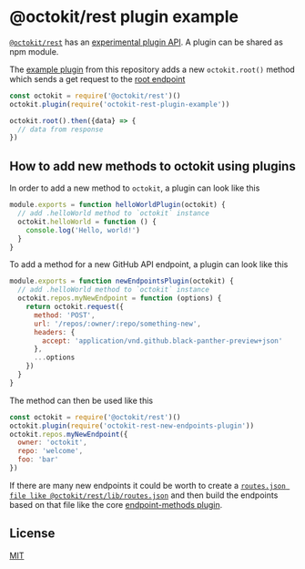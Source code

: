 # @octokit/rest plugin example

[`@octokit/rest`](https://github.com/octokit/rest.js) has an [experimental plugin API](https://github.com/octokit/rest.js/tree/master/lib/plugins). A plugin can
be shared as npm module.

The [example plugin](index.js) from this repository adds a new `octokit.root()`
method which sends a get request to the [root endpoint](https://developer.github.com/v3/#root-endpoint)

```js
const octokit = require('@octokit/rest')()
octokit.plugin(require('octokit-rest-plugin-example'))

octokit.root().then({data} => {
  // data from response
})
```

## How to add new methods to octokit using plugins

In order to add a new method to `octokit`, a plugin can look like this

```js
module.exports = function helloWorldPlugin(octokit) {
  // add .helloWorld method to `octokit` instance
  octokit.helloWorld = function () {
    console.log('Hello, world!')
  }
}
```

To add a method for a new GitHub API endpoint, a plugin can look like this

```js
module.exports = function newEndpointsPlugin(octokit) {
  // add .helloWorld method to `octokit` instance
  octokit.repos.myNewEndpoint = function (options) {
    return octokit.request({
      method: 'POST',
      url: '/repos/:owner/:repo/something-new',
      headers: {
        accept: 'application/vnd.github.black-panther-preview+json'
      },
      ...options
    })
  }
}
```

The method can then be used like this

```js
const octokit = require('@octokit/rest')()
octokit.plugin(require('octokit-rest-new-endpoints-plugin'))
octokit.repos.myNewEndpoint({
  owner: 'octokit',
  repo: 'welcome',
  foo: 'bar'
})
```

If there are many new endpoints it could be worth to create a [`routes.json file like @octokit/rest/lib/routes.json`](https://github.com/octokit/rest.js/blob/master/lib/routes.json)
and then build the endpoints based on that file like the core [endpoint-methods plugin](https://github.com/octokit/rest.js/tree/master/lib/plugins/endpoint-methods).

## License

[MIT](LICENSE)

